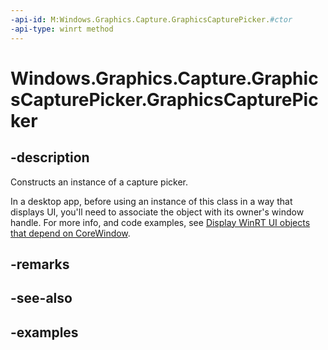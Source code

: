 ```yaml
---
-api-id: M:Windows.Graphics.Capture.GraphicsCapturePicker.#ctor
-api-type: winrt method
---
```


<!-- Method syntax.
public GraphicsCapturePicker.GraphicsCapturePicker()
-->

# Windows.Graphics.Capture.GraphicsCapturePicker.GraphicsCapturePicker

## -description

Constructs an instance of a capture picker.

In a desktop app, before using an instance of this class in a way that displays UI, you'll need to associate the object with its owner's window handle. For more info, and code examples, see [Display WinRT UI objects that depend on CoreWindow](/windows/apps/develop/ui-input/display-ui-objects#winui-3-with-c).

## -remarks

## -see-also

## -examples
